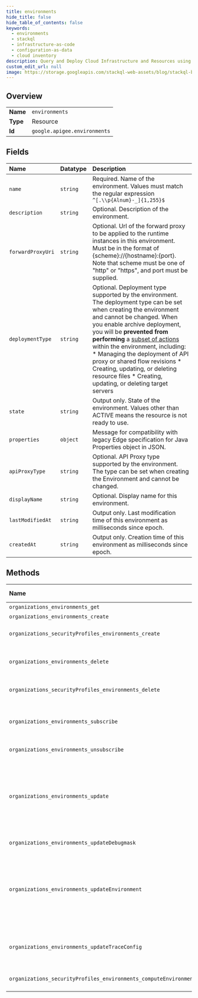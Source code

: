 ```yaml
---
title: environments
hide_title: false
hide_table_of_contents: false
keywords:
  - environments
  - stackql
  - infrastructure-as-code
  - configuration-as-data
  - cloud inventory
description: Query and Deploy Cloud Infrastructure and Resources using SQL
custom_edit_url: null
image: https://storage.googleapis.com/stackql-web-assets/blog/stackql-blog-post-featured-image.png
---
```

  
    

## Overview
<table><tbody>
<tr><td><b>Name</b></td><td><code>environments</code></td></tr>
<tr><td><b>Type</b></td><td>Resource</td></tr>
<tr><td><b>Id</b></td><td><code>google.apigee.environments</code></td></tr>
</tbody></table>

## Fields
| Name | Datatype | Description |
|:-----|:---------|:------------|
| `name` | `string` | Required. Name of the environment. Values must match the regular expression `^[.\\p{Alnum}-_]{1,255}$` |
| `description` | `string` | Optional. Description of the environment. |
| `forwardProxyUri` | `string` | Optional. Url of the forward proxy to be applied to the runtime instances in this environment. Must be in the format of {scheme}://{hostname}:{port}. Note that scheme must be one of "http" or "https", and port must be supplied. |
| `deploymentType` | `string` | Optional. Deployment type supported by the environment. The deployment type can be set when creating the environment and cannot be changed. When you enable archive deployment, you will be **prevented from performing** a [subset of actions](/apigee/docs/api-platform/local-development/overview#prevented-actions) within the environment, including: * Managing the deployment of API proxy or shared flow revisions * Creating, updating, or deleting resource files * Creating, updating, or deleting target servers |
| `state` | `string` | Output only. State of the environment. Values other than ACTIVE means the resource is not ready to use. |
| `properties` | `object` | Message for compatibility with legacy Edge specification for Java Properties object in JSON. |
| `apiProxyType` | `string` | Optional. API Proxy type supported by the environment. The type can be set when creating the Environment and cannot be changed. |
| `displayName` | `string` | Optional. Display name for this environment. |
| `lastModifiedAt` | `string` | Output only. Last modification time of this environment as milliseconds since epoch. |
| `createdAt` | `string` | Output only. Creation time of this environment as milliseconds since epoch. |
## Methods
| Name | Accessible by | Required Params | Description |
|:-----|:--------------|:----------------|:------------|
| `organizations_environments_get` | `SELECT` | `name` | Gets environment details. |
| `organizations_environments_create` | `INSERT` | `parent` | Creates an environment in an organization. |
| `organizations_securityProfiles_environments_create` | `INSERT` | `parent` | CreateSecurityProfileEnvironmentAssociation creates profile environment association i.e. attaches environment to security profile. |
| `organizations_environments_delete` | `DELETE` | `name` | Deletes an environment from an organization. **Note**: You must delete all key value maps and key value entries before you can delete an environment. |
| `organizations_securityProfiles_environments_delete` | `DELETE` | `name` | DeleteSecurityProfileEnvironmentAssociation removes profile environment association i.e. detaches environment from security profile. |
| `organizations_environments_subscribe` | `EXEC` | `parent` | Creates a subscription for the environment's Pub/Sub topic. The server will assign a random name for this subscription. The "name" and "push_config" must *not* be specified. |
| `organizations_environments_unsubscribe` | `EXEC` | `parent` | Deletes a subscription for the environment's Pub/Sub topic. |
| `organizations_environments_update` | `EXEC` | `name` | Updates an existing environment. When updating properties, you must pass all existing properties to the API, even if they are not being changed. If you omit properties from the payload, the properties are removed. To get the current list of properties for the environment, use the [Get Environment API](get). **Note**: Both `PUT` and `POST` methods are supported for updating an existing environment. |
| `organizations_environments_updateDebugmask` | `EXEC` | `name` | Updates the debug mask singleton resource for an environment. |
| `organizations_environments_updateEnvironment` | `EXEC` | `name` | Updates an existing environment. When updating properties, you must pass all existing properties to the API, even if they are not being changed. If you omit properties from the payload, the properties are removed. To get the current list of properties for the environment, use the [Get Environment API](get). **Note**: Both `PUT` and `POST` methods are supported for updating an existing environment. |
| `organizations_environments_updateTraceConfig` | `EXEC` | `name` | Updates the trace configurations in an environment. Note that the repeated fields have replace semantics when included in the field mask and that they will be overwritten by the value of the fields in the request body. |
| `organizations_securityProfiles_environments_computeEnvironmentScores` | `EXEC` | `profileEnvironment` | ComputeEnvironmentScores calculates scores for requested time range for the specified security profile and environment. |
